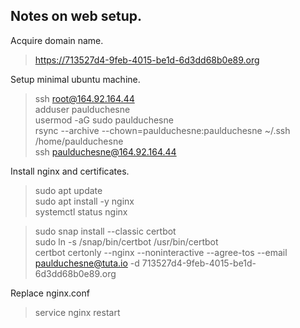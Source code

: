 ## Notes on web setup.    
    
Acquire domain name.    
    
> https://713527d4-9feb-4015-be1d-6d3dd68b0e89.org    
    
Setup minimal ubuntu machine.    
    
> ssh root@164.92.164.44    
> adduser paulduchesne    
> usermod -aG sudo paulduchesne    
> rsync --archive --chown=paulduchesne:paulduchesne ~/.ssh /home/paulduchesne    
> ssh paulduchesne@164.92.164.44    
    
Install nginx and certificates.    
    
> sudo apt update    
> sudo apt install -y nginx    
> systemctl status nginx    
    
> sudo snap install --classic certbot    
> sudo ln -s /snap/bin/certbot /usr/bin/certbot    
> certbot certonly --nginx --noninteractive --agree-tos --email paulduchesne@tuta.io -d 713527d4-9feb-4015-be1d-6d3dd68b0e89.org    
    
Replace nginx.conf    
    
> service nginx restart    
